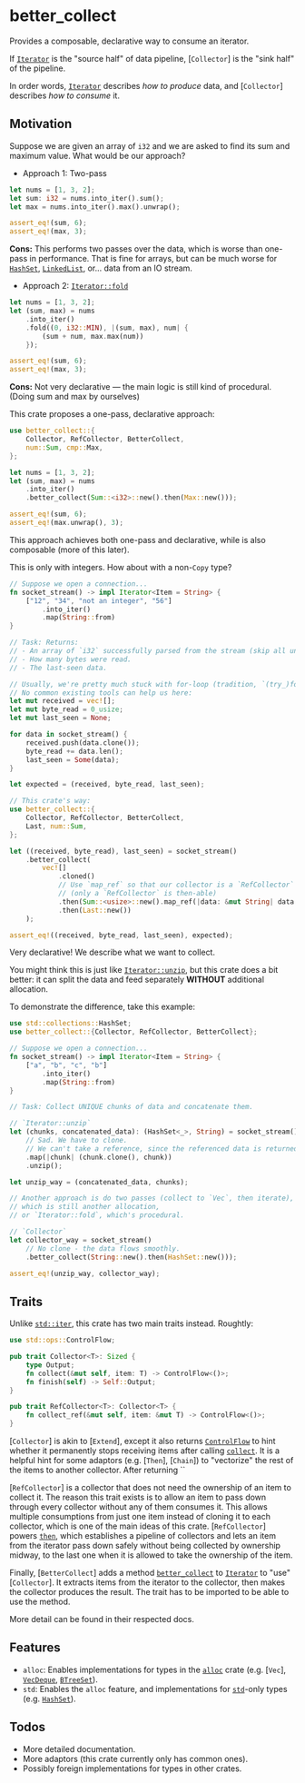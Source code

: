 # better_collect

Provides a composable, declarative way to consume an iterator.

If [`Iterator`] is the "source half" of data pipeline, [`Collector`] is the "sink half" of the pipeline.

In order words, [`Iterator`] describes *how to produce* data, and [`Collector`] describes *how to consume* it.

## Motivation

Suppose we are given an array of `i32` and we are asked to find its sum and maximum value.
What would be our approach?

- Approach 1: Two-pass

```rust
let nums = [1, 3, 2];
let sum: i32 = nums.into_iter().sum();
let max = nums.into_iter().max().unwrap();

assert_eq!(sum, 6);
assert_eq!(max, 3);
```

**Cons:** This performs two passes over the data, which is worse than one-pass in performance.
That is fine for arrays, but can be much worse for [`HashSet`], [`LinkedList`],
or... data from an IO stream.

- Approach 2: [`Iterator::fold`]

```rust
let nums = [1, 3, 2];
let (sum, max) = nums
    .into_iter()
    .fold((0, i32::MIN), |(sum, max), num| {
        (sum + num, max.max(num))
    });

assert_eq!(sum, 6);
assert_eq!(max, 3);
```

**Cons:** Not very declarative — the main logic is still kind of procedural. (Doing sum and max by ourselves)

This crate proposes a one-pass, declarative approach:

```rust
use better_collect::{
    Collector, RefCollector, BetterCollect,
    num::Sum, cmp::Max,
};

let nums = [1, 3, 2];
let (sum, max) = nums
    .into_iter()
    .better_collect(Sum::<i32>::new().then(Max::new()));

assert_eq!(sum, 6);
assert_eq!(max.unwrap(), 3);
```

This approach achieves both one-pass and declarative, while is also composable (more of this later).

This is only with integers. How about with a non-`Copy` type?

```rust
// Suppose we open a connection...
fn socket_stream() -> impl Iterator<Item = String> {
    ["12", "34", "not an integer", "56"]
        .into_iter()
        .map(String::from)
}

// Task: Returns:
// - An array of `i32` successfully parsed from the stream (skip all unparsable data).
// - How many bytes were read.
// - The last-seen data.

// Usually, we're pretty much stuck with for-loop (tradition, `(try_)fold`, `(try_)for_each`).
// No common existing tools can help us here:
let mut received = vec![];
let mut byte_read = 0_usize;
let mut last_seen = None;

for data in socket_stream() {
    received.push(data.clone());
    byte_read += data.len();
    last_seen = Some(data);
}

let expected = (received, byte_read, last_seen);

// This crate's way:
use better_collect::{
    Collector, RefCollector, BetterCollect,
    Last, num::Sum,
};

let ((received, byte_read), last_seen) = socket_stream()
    .better_collect(
        vec![]
            .cloned()
            // Use `map_ref` so that our collector is a `RefCollector`
            // (only a `RefCollector` is then-able)
            .then(Sum::<usize>::new().map_ref(|data: &mut String| data.len()))
            .then(Last::new())
    );

assert_eq!((received, byte_read, last_seen), expected);
```

Very declarative! We describe what we want to collect.

You might think this is just like [`Iterator::unzip`], but this crate does a bit better:
it can split the data and feed separately **WITHOUT** additional allocation.

To demonstrate the difference, take this example:

```rust
use std::collections::HashSet;
use better_collect::{Collector, RefCollector, BetterCollect};

// Suppose we open a connection...
fn socket_stream() -> impl Iterator<Item = String> {
    ["a", "b", "c", "b"]
        .into_iter()
        .map(String::from)
}

// Task: Collect UNIQUE chunks of data and concatenate them.

// `Iterator::unzip`
let (chunks, concatenated_data): (HashSet<_>, String) = socket_stream()
    // Sad. We have to clone.
    // We can't take a reference, since the referenced data is returned too.
    .map(|chunk| (chunk.clone(), chunk))
    .unzip();

let unzip_way = (concatenated_data, chunks);

// Another approach is do two passes (collect to `Vec`, then iterate),
// which is still another allocation,
// or `Iterator::fold`, which's procedural.

// `Collector`
let collector_way = socket_stream()
    // No clone - the data flows smoothly.
    .better_collect(String::new().then(HashSet::new()));

assert_eq!(unzip_way, collector_way);
```

## Traits

Unlike [`std::iter`], this crate has two main traits instead. Roughtly:

```rust
use std::ops::ControlFlow;

pub trait Collector<T>: Sized {
    type Output;
    fn collect(&mut self, item: T) -> ControlFlow<()>;
    fn finish(self) -> Self::Output;
}

pub trait RefCollector<T>: Collector<T> {
    fn collect_ref(&mut self, item: &mut T) -> ControlFlow<()>;
}
```

[`Collector`] is akin to [`Extend`], except it also returns [`ControlFlow`] to hint
whether it permanently stops receiving items after calling [`collect`](Collector::collect).
It is a helpful hint for some adaptors (e.g. [`Then`], [`Chain`]) to "vectorize" the rest of
the items to another collector. After returning ``

[`RefCollector`] is a collector that does not need the ownership of an item to collect it.
The reason this trait exists is to allow an item to pass down through every collector without
any of them consumes it. This allows multiple consumptions from just one item instead of cloning it
to each collector, which is one of the main ideas of this crate. [`RefCollector`] powers [`then`](RefCollector::then),
which establishes a pipeline of collectors and lets an item from the iterator pass down safely without being
collected by ownership midway, to the last one when it is allowed to take the ownership of the item.

Finally, [`BetterCollect`] adds a method [`better_collect`](BetterCollect::better_collect) to [`Iterator`]
to "use" [`Collector`]. It extracts items from the iterator to the collector, then makes the collector
produces the result. The trait has to be imported to be able to use the method.

More detail can be found in their respected docs.

## Features

- `alloc`: Enables implementations for types in the [`alloc`] crate (e.g. [`Vec`], [`VecDeque`], [`BTreeSet`]).
- `std`: Enables the `alloc` feature, and implementations for [`std`]-only types (e.g. [`HashSet`]).

## Todos

- More detailed documentation.
- More adaptors (this crate currently only has common ones).
- Possibly foreign implementations for types in other crates.

[`Iterator`]: std::iter::Iterator
[`Iterator::fold`]: std::iter::Iterator::fold
[`Iterator::unzip`]: std::iter::Iterator::unzip
[`std::iter`]: std::iter
[`HashSet`]: std::collections::HashSet
[`LinkedList`]: std::collections::LinkedList
[`ControlFlow`]: core::ops::ControlFlow
[`alloc`]: https://doc.rust-lang.org/1.90.0/alloc/index.html
[`std`]: std
[`VecDeque`]: std::collections::VecDeque
[`BTreeSet`]: std::collections::BTreeSet
